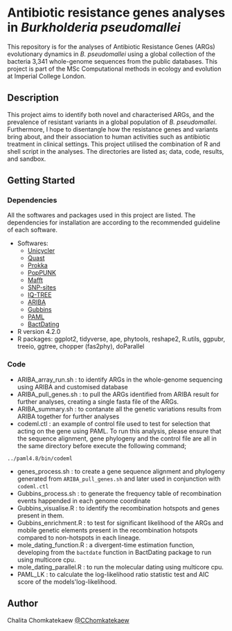 #  Antibiotic resistance genes analyses in *Burkholderia pseudomallei*

This repository is for the analyses of Antibiotic Resistance Genes (ARGs) evolutionary dynamics in *B. pseudomallei* using a global collection of the bacteria 3,341 whole-genome sequences from the public databases. This project is part of the MSc Computational methods in ecology and evolution at Imperial College London.

## Description

This project aims to identify both novel and characterised ARGs, and the prevalence of resistant variants in a global population of *B. pseudomallei*. Furthermore, I hope to disentangle how the resistance genes and variants bring about, and their association to human activities such as antibiotic treatment in clinical settings. This project utilised the combination of R and shell script in the analyses. The directories are listed as; data, code, results, and sandbox. 

## Getting Started

### Dependencies
All the softwares and packages used in this project are listed. The dependencies for installation are according to the recommended guideline of each software.
* Softwares:
    * [Unicycler](https://github.com/rrwick/Unicycler)
    * [Quast](https://github.com/ablab/quast)
    * [Prokka](https://github.com/tseemann/prokka)
    * [PopPUNK](https://poppunk.readthedocs.io/en/latest/)
    * [Mafft](https://mafft.cbrc.jp/alignment/software/)
    * [SNP-sites](https://github.com/sanger-pathogens/snp-sites)
    * [IQ-TREE](http://www.iqtree.org)
    * [ARIBA](https://github.com/sanger-pathogens/ariba)
    * [Gubbins](https://github.com/nickjcroucher/gubbins)
    * [PAML](https://github.com/abacus-gene/paml)
    * [BactDating](https://github.com/xavierdidelot/BactDating)
* R version 4.2.0
* R packages: ggplot2, tidyverse, ape, phytools, reshape2, R.utils, ggpubr, treeio, ggtree, chopper (fas2phy), doParallel

### Code

* ARIBA_array_run.sh : to identify ARGs in the whole-genome sequencing using ARIBA and customised database
* ARIBA_pull_genes.sh : to pull the ARGs identified from ARIBA result for further analyses, creating a single fasta file of the ARGs.
* ARIBA_summary.sh : to contanate all the genetic variations results from ARIBA together for further analyses
* codeml.ctl : an example of control file used to test for selection that acting on the gene using PAML. To run this analysis, please ensure that the sequence alignment, gene phylogeny and the control file are all in the same directory before execute the following command;
```
../paml4.8/bin/codeml
```
* genes_process.sh : to create a gene sequence alignment and phylogeny generated from `ARIBA_pull_genes.sh` and later used in conjunction with `codeml.ctl`
* Gubbins_process.sh : to generate the frequency table of recombination events happended in each genome coordinate
* Gubbins_visualise.R : to identify the recombination hotspots and genes present in them.
* Gubbins_enrichment.R : to test for significant likelihood of the ARGs and mobile genetic elements present in the recombination hotspots compared to non-hotspots in each lineage.
* mole_dating_function.R : a divergent-time estimation function, developing from the `bactdate` function in BactDating package to run using multicore cpu.
* mole_dating_parallel.R : to run the molecular dating using multicore cpu.
* PAML_LK : to calculate the log-likelihood ratio statistic test and AIC score of the models'log-likelihood.


## Author

Chalita Chomkatekaew
[@CChomkatekaew](https://twitter.com/CChomkatekaew)
